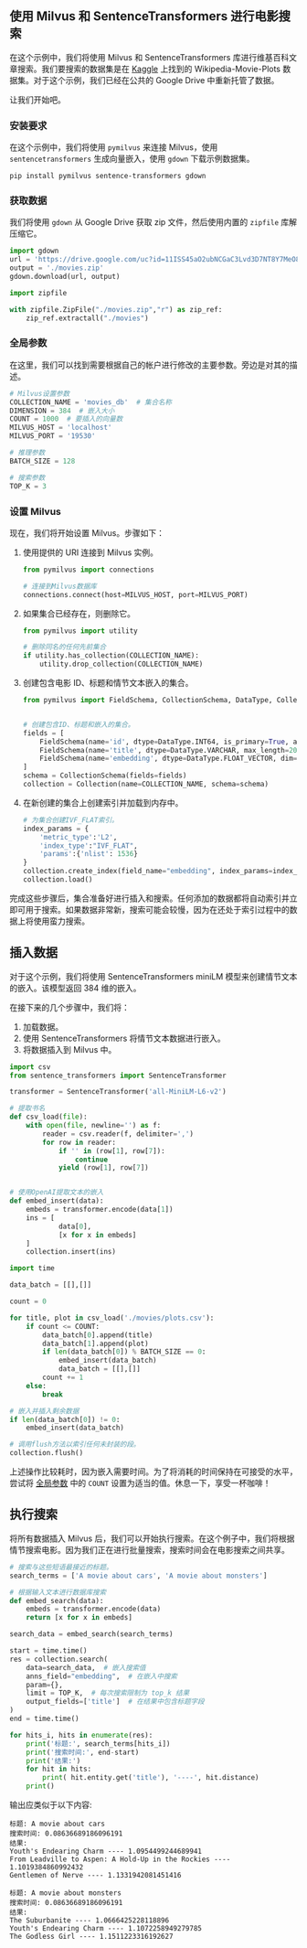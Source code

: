


## 使用 Milvus 和 SentenceTransformers 进行电影搜索

在这个示例中，我们将使用 Milvus 和 SentenceTransformers 库进行维基百科文章搜索。我们要搜索的数据集是在 [Kaggle](https://www.kaggle.com/datasets/jrobischon/wikipedia-movie-plots) 上找到的 Wikipedia-Movie-Plots 数据集。对于这个示例，我们已经在公共的 Google Drive 中重新托管了数据。

让我们开始吧。

### 安装要求

在这个示例中，我们将使用 `pymilvus` 来连接 Milvus，使用 `sentencetransformers` 生成向量嵌入，使用 `gdown` 下载示例数据集。

```shell
pip install pymilvus sentence-transformers gdown
```
### 获取数据

我们将使用 `gdown` 从 Google Drive 获取 zip 文件，然后使用内置的 `zipfile` 库解压缩它。

```python
import gdown
url = 'https://drive.google.com/uc?id=11ISS45aO2ubNCGaC3Lvd3D7NT8Y7MeO8'
output = './movies.zip'
gdown.download(url, output)

import zipfile

with zipfile.ZipFile("./movies.zip","r") as zip_ref:
    zip_ref.extractall("./movies")
```

### 全局参数

在这里，我们可以找到需要根据自己的帐户进行修改的主要参数。旁边是对其的描述。

```python
# Milvus设置参数
COLLECTION_NAME = 'movies_db'  # 集合名称
DIMENSION = 384  # 嵌入大小
COUNT = 1000  # 要插入的向量数
MILVUS_HOST = 'localhost'
MILVUS_PORT = '19530'

# 推理参数
BATCH_SIZE = 128

# 搜索参数
TOP_K = 3
```

### 设置 Milvus




现在，我们将开始设置 Milvus。步骤如下：

1. 使用提供的 URI 连接到 Milvus 实例。

    ```python
    from pymilvus import connections

    # 连接到Milvus数据库
    connections.connect(host=MILVUS_HOST, port=MILVUS_PORT)
    ```

2. 如果集合已经存在，则删除它。

    ```python
    from pymilvus import utility

    # 删除同名的任何先前集合
    if utility.has_collection(COLLECTION_NAME):
        utility.drop_collection(COLLECTION_NAME)
    ```

3. 创建包含电影 ID、标题和情节文本嵌入的集合。

    ```python
    from pymilvus import FieldSchema, CollectionSchema, DataType, Collection


    # 创建包含ID、标题和嵌入的集合。
    fields = [
        FieldSchema(name='id', dtype=DataType.INT64, is_primary=True, auto_id=True),
        FieldSchema(name='title', dtype=DataType.VARCHAR, max_length=200),  # VARCHARS需要指定最大长度，在此示例中设置为200个字符
        FieldSchema(name='embedding', dtype=DataType.FLOAT_VECTOR, dim=DIMENSION)
    ]
    schema = CollectionSchema(fields=fields)
    collection = Collection(name=COLLECTION_NAME, schema=schema)
    ```

4. 在新创建的集合上创建索引并加载到内存中。

    ```python
    # 为集合创建IVF_FLAT索引。
    index_params = {
        'metric_type':'L2',
        'index_type':"IVF_FLAT",
        'params':{'nlist': 1536}
    }
    collection.create_index(field_name="embedding", index_params=index_params)
    collection.load()
    ```

完成这些步骤后，集合准备好进行插入和搜索。任何添加的数据都将自动索引并立即可用于搜索。如果数据非常新，搜索可能会较慢，因为在还处于索引过程中的数据上将使用蛮力搜索。

## 插入数据



对于这个示例，我们将使用 SentenceTransformers miniLM 模型来创建情节文本的嵌入。该模型返回 384 维的嵌入。

在接下来的几个步骤中，我们将：

1. 加载数据。
2. 使用 SentenceTransformers 将情节文本数据进行嵌入。
3. 将数据插入到 Milvus 中。

```python
import csv
from sentence_transformers import SentenceTransformer

transformer = SentenceTransformer('all-MiniLM-L6-v2')

# 提取书名
def csv_load(file):
    with open(file, newline='') as f:
        reader = csv.reader(f, delimiter=',')
        for row in reader:
            if '' in (row[1], row[7]):
                continue
            yield (row[1], row[7])


# 使用OpenAI提取文本的嵌入
def embed_insert(data):
    embeds = transformer.encode(data[1]) 
    ins = [
            data[0],
            [x for x in embeds]
    ]
    collection.insert(ins)

import time

data_batch = [[],[]]

count = 0

for title, plot in csv_load('./movies/plots.csv'):
    if count <= COUNT:
        data_batch[0].append(title)
        data_batch[1].append(plot)
        if len(data_batch[0]) % BATCH_SIZE == 0:
            embed_insert(data_batch)
            data_batch = [[],[]]
        count += 1
    else:
        break

# 嵌入并插入剩余数据
if len(data_batch[0]) != 0:
    embed_insert(data_batch)

# 调用flush方法以索引任何未封装的段。
collection.flush()
```

<div class="alert note">

上述操作比较耗时，因为嵌入需要时间。为了将消耗的时间保持在可接受的水平，尝试将 [全局参数](#全局参数) 中的 `COUNT` 设置为适当的值。休息一下，享受一杯咖啡！

</div>

## 执行搜索




将所有数据插入 Milvus 后，我们可以开始执行搜索。在这个例子中，我们将根据情节搜索电影。因为我们正在进行批量搜索，搜索时间会在电影搜索之间共享。

```python
# 搜索与这些短语最接近的标题。
search_terms = ['A movie about cars', 'A movie about monsters']

# 根据输入文本进行数据库搜索
def embed_search(data):
    embeds = transformer.encode(data) 
    return [x for x in embeds]

search_data = embed_search(search_terms)

start = time.time()
res = collection.search(
    data=search_data,  # 嵌入搜索值
    anns_field="embedding",  # 在嵌入中搜索
    param={},
    limit = TOP_K,  # 每次搜索限制为 top_k 结果
    output_fields=['title']  # 在结果中包含标题字段
)
end = time.time()

for hits_i, hits in enumerate(res):
    print('标题:', search_terms[hits_i])
    print('搜索时间:', end-start)
    print('结果:')
    for hit in hits:
        print( hit.entity.get('title'), '----', hit.distance)
    print()
```

输出应类似于以下内容:

```shell
标题: A movie about cars
搜索时间: 0.08636689186096191
结果:
Youth's Endearing Charm ---- 1.0954499244689941
From Leadville to Aspen: A Hold-Up in the Rockies ---- 1.1019384860992432
Gentlemen of Nerve ---- 1.1331942081451416

标题: A movie about monsters
搜索时间: 0.08636689186096191
结果:
The Suburbanite ---- 1.0666425228118896
Youth's Endearing Charm ---- 1.1072258949279785
The Godless Girl ---- 1.1511223316192627
```

